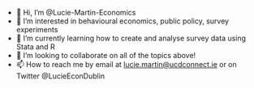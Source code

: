 - 👋 Hi, I’m @Lucie-Martin-Economics
- 👀 I’m interested in behavioural economics, public policy, survey experiments
- 🌱 I’m currently learning how to create and analyse survey data using Stata and R
- 💞️ I’m looking to collaborate on all of the topics above!
- 📫 How to reach me by email at lucie.martin@ucdconnect.ie or on Twitter @LucieEconDublin

<!---
Lucie-Martin-Economics/Lucie-Martin-Economics is a ✨ special ✨ repository because its `README.md` (this file) appears on your GitHub profile.
You can click the Preview link to take a look at your changes.
--->
